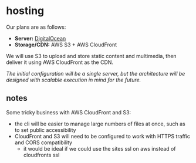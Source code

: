 
# hosting

Our plans are as follows:

- **Server:** [DigitalOcean](https://www.digitalocean.com)
- **Storage/CDN:** AWS S3 + AWS CloudFront

We will use S3 to upload and store static content and multimedia, then deliver it using AWS CloudFront as the CDN.

_The initial configuration will be a single server, but the architecture will be designed with scalable execution in mind for the future._


## notes

Some tricky business with AWS CloudFront and S3:

- the cli will be easier to manage large numbers of files at once, such as to set public accessibility
- CloudFront and S3 will need to be configured to work with HTTPS traffic and CORS compatibility
    - it would be ideal if we could use the sites ssl on aws instead of cloudfronts ssl

